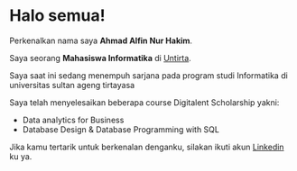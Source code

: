 # Halo semua! 

Perkenalkan nama saya **Ahmad Alfin Nur Hakim**.<br>

Saya seorang **Mahasiswa Informatika** di [Untirta](https://untirta.ac.id/).<br>

Saya saat ini sedang menempuh sarjana pada program studi Informatika di universitas sultan ageng tirtayasa<br>

Saya telah menyelesaikan beberapa course Digitalent Scholarship yakni:<br>
- Data analytics for Business<br>
- Database Design & Database Programming with SQL<br>

Jika kamu tertarik untuk berkenalan denganku, silakan ikuti akun [Linkedin](https://www.linkedin.com/in/ahmadalfinnurhakim/) ku ya.
